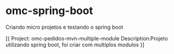 # omc-spring-boot
Criando micro projetos e testando o spring boot

[{
Project: omc-pedidos-mvn-multiple-module
Description:Projeto utilizando spring boot, foi criar com multiplos modulos
}]

